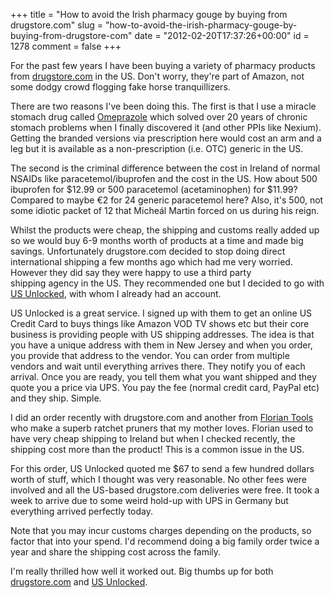 +++
title = "How to avoid the Irish pharmacy gouge by buying from drugstore.com"
slug = "how-to-avoid-the-irish-pharmacy-gouge-by-buying-from-drugstore-com"
date = "2012-02-20T17:37:26+00:00"
id = 1278
comment = false
+++

For the past few years I have been buying a variety of pharmacy products from [drugstore.com](http://drugstore.com) in the US. Don't worry, they're part of Amazon, not some dodgy crowd flogging fake horse tranquillizers.

There are two reasons I've been doing this. The first is that I use a miracle stomach drug called [Omeprazole](http://en.wikipedia.org/wiki/Omeprazole) which solved over 20 years of chronic stomach problems when I finally discovered it (and other PPIs like Nexium). Getting the branded versions via prescription here would cost an arm and a leg but it is available as a non-prescription (i.e. OTC) generic in the US.

The second is the criminal difference between the cost in Ireland of normal NSAIDs like paracetemol/ibuprofen and the cost in the US. How about 500 ibuprofen for $12.99 or 500 paracetemol (acetaminophen) for $11.99? Compared to maybe €2 for 24 generic paracetemol here? Also, it's 500, not some idiotic packet of 12 that Micheál Martin forced on us during his reign.

Whilst the products were cheap, the shipping and customs really added up so we would buy 6-9 months worth of products at a time and made big savings. Unfortunately drugstore.com decided to stop doing direct international shipping a few months ago which had me very worried. However they did say they were happy to use a third party shipping agency in the US. They recommended one but I decided to go with [US Unlocked](http://www.usunlocked.com/), with whom I already had an account.

US Unlocked is a great service. I signed up with them to get an online US Credit Card to buys things like Amazon VOD TV shows etc but their core business is providing people with US shipping addresses. The idea is that you have a unique address with them in New Jersey and when you order, you provide that address to the vendor. You can order from multiple vendors and wait until everything arrives there. They notify you of each arrival. Once you are ready, you tell them what you want shipped and they quote you a price via UPS. You pay the fee (normal credit card, PayPal etc) and they ship. Simple.

I did an order recently with drugstore.com and another from [Florian Tools](http://store.floriantools.net/florian-ratchet-cut-pruning-tools/hand-pruners/breast-cancer-benefit-ratchet-pruner-with-holster) who make a superb ratchet pruners that my mother loves. Florian used to have very cheap shipping to Ireland but when I checked recently, the shipping cost more than the product! This is a common issue in the US.

For this order, US Unlocked quoted me $67 to send a few hundred dollars worth of stuff, which I thought was very reasonable. No other fees were involved and all the US-based drugstore.com deliveries were free. It took a week to arrive due to some weird hold-up with UPS in Germany but everything arrived perfectly today.

Note that you may incur customs charges depending on the products, so factor that into your spend. I'd recommend doing a big family order twice a year and share the shipping cost across the family.

I'm really thrilled how well it worked out. Big thumbs up for both [drugstore.com](http://drugstore.com) and [US Unlocked](http://www.usunlocked.com/).

&nbsp;
